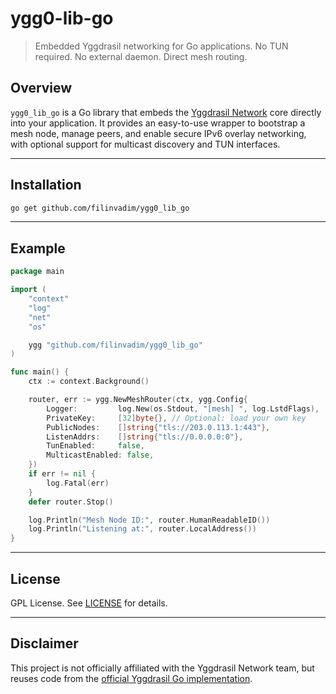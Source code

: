 # ygg0-lib-go

> Embedded Yggdrasil networking for Go applications.
> No TUN required.
> No external daemon. 
> Direct mesh routing.

## Overview

`ygg0_lib_go` is a Go library that embeds the [Yggdrasil Network](https://yggdrasil-network.github.io/) core directly into your 
application. It provides an easy-to-use wrapper to bootstrap a mesh node, manage peers, and enable 
secure IPv6 overlay networking, with optional support for multicast discovery and TUN interfaces.

---

## Installation

```bash
go get github.com/filinvadim/ygg0_lib_go
````

---

## Example

```go
package main

import (
	"context"
	"log"
	"net"
	"os"

	ygg "github.com/filinvadim/ygg0_lib_go"
)

func main() {
	ctx := context.Background()

	router, err := ygg.NewMeshRouter(ctx, ygg.Config{
		Logger:         log.New(os.Stdout, "[mesh] ", log.LstdFlags),
		PrivateKey:     [32]byte{}, // Optional: load your own key
		PublicNodes:    []string{"tls://203.0.113.1:443"},
		ListenAddrs:    []string{"tls://0.0.0.0:0"},
		TunEnabled:     false,
		MulticastEnabled: false,
	})
	if err != nil {
		log.Fatal(err)
	}
	defer router.Stop()

	log.Println("Mesh Node ID:", router.HumanReadableID())
	log.Println("Listening at:", router.LocalAddress())
}
```

---

## License

GPL License. See [LICENSE](./LICENSE) for details.

---

## Disclaimer

This project is not officially affiliated with the Yggdrasil Network team, 
but reuses code from the [official Yggdrasil Go implementation](https://github.com/yggdrasil-network/yggdrasil-go).


